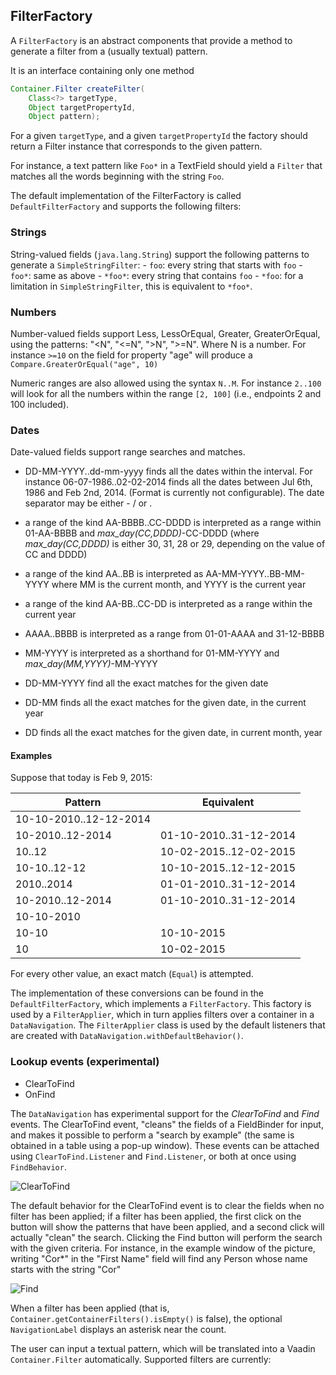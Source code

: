 ## FilterFactory

A `FilterFactory` is an abstract components that provide a method to generate a filter from a (usually textual) pattern.

It is an interface containing only one method

```java
Container.Filter createFilter(
	Class<?> targetType, 
	Object targetPropertyId, 
	Object pattern);
``` 

For a given `targetType`, and a given `targetPropertyId` the factory should return a Filter instance that corresponds to the given pattern.

For instance, a text pattern like `Foo*` in a TextField should yield a `Filter` that matches all the words beginning with the string `Foo`. 

The default implementation of the FilterFactory is called `DefaultFilterFactory` and supports the following filters:

### Strings

String-valued fields (`java.lang.String`) support the following patterns to generate a `SimpleStringFilter`:
    - `foo`: every string that starts with `foo`
    - `foo*`: same as above
    - `*foo*`: every string that contains `foo`
    - `*foo`: for a limitation in `SimpleStringFilter`, this is equivalent to `*foo*`.

### Numbers

Number-valued fields support Less, LessOrEqual, Greater, GreaterOrEqual, using the patterns: "<N", "<=N", ">N", ">=N". Where N is a number. For instance `>=10` on the field for property "age" will produce a `Compare.GreaterOrEqual("age", 10)`

Numeric ranges are also allowed using the syntax `N..M`. For instance `2..100` will look for all the numbers within the range `[2, 100]` (i.e., endpoints 2 and 100 included).

### Dates

Date-valued fields support range searches and matches.

- DD-MM-YYYY..dd-mm-yyyy finds all the dates within the interval. For instance 06-07-1986..02-02-2014 finds all the dates between Jul 6th, 1986 and Feb 2nd, 2014. (Format is currently not configurable). The date separator may be either - / or .
- a range of the kind AA-BBBB..CC-DDDD is interpreted as a range within 01-AA-BBBB and *max_day(CC,DDDD)*-CC-DDDD (where  *max_day(CC,DDDD)* is either 30, 31, 28 or 29, depending on the value of CC and DDDD) 

- a range of the kind AA..BB is interpreted as AA-MM-YYYY..BB-MM-YYYY where MM is the current month, and YYYY is the current year
- a range of the kind AA-BB..CC-DD is interpreted as a range within the current year
- AAAA..BBBB is interpreted as a range from 01-01-AAAA and 31-12-BBBB

- MM-YYYY is interpreted as a shorthand for 01-MM-YYYY and *max_day(MM,YYYY)*-MM-YYYY
- DD-MM-YYYY find all the exact matches for the given date
- DD-MM finds all the exact matches for the given date, in the current year
- DD finds all the exact matches for the given date, in current month, year

#### Examples

Suppose that today is Feb 9, 2015:

Pattern                | Equivalent
---------------------- | ----------------------
10-10-2010..12-12-2014 |
10-2010..12-2014       | 01-10-2010..31-12-2014
10..12                 | 10-02-2015..12-02-2015
10-10..12-12           | 10-10-2015..12-12-2015
2010..2014             | 01-01-2010..31-12-2014
10-2010..12-2014       | 01-10-2010..31-12-2014
10-10-2010             |  
10-10                  | 10-10-2015
10                     | 10-02-2015

 
For every other value, an exact match (`Equal`) is attempted.

The implementation of these conversions can be found in the `DefaultFilterFactory`, which implements a `FilterFactory`. This factory is used by a `FilterApplier`, which in turn applies filters over a container in a `DataNavigation`. The `FilterApplier` class is used by the default listeners that are created with `DataNavigation.withDefaultBehavior()`.





### Lookup events (experimental)

   * ClearToFind
   * OnFind
   
The `DataNavigation` has experimental support for the *ClearToFind* and *Find* events. The ClearToFind event, "cleans" the fields of a FieldBinder for input, and makes it possible to perform a "search by example" (the same is obtained in a table using a pop-up window). These events can be attached using `ClearToFind.Listener` and `Find.Listener`, or both at once using `FindBehavior`.


![ClearToFind](http://i.imgur.com/AfrRFlT.png)

The default behavior for the ClearToFind event is to clear the fields when no filter has been applied; if a filter has been applied, the first click on the button will show the patterns that have been applied, and a second click will actually "clean" the search. Clicking the Find button will perform the search with the given criteria. For instance, in the example window of the picture, writing "Cor*" in the "First Name" field will find any Person whose name starts with the string "Cor"  

![Find](http://i.imgur.com/1ls24gW.png) 

When a filter has been applied (that is, `Container.getContainerFilters().isEmpty()` is false), the optional `NavigationLabel` displays an asterisk near the count.

The user can input a textual pattern, which will be translated into a Vaadin `Container.Filter` automatically. Supported filters are currently:
